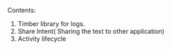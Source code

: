 Contents:
1. Timber library for logs.
2. Share Intent( Sharing the text to other application)
3. Activity lifecycle
